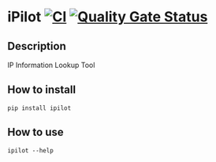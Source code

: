 # iPilot [![CI](https://github.com/luketainton/pypilot/actions/workflows/ci-branch-main.yml/badge.svg)](https://github.com/luketainton/pypilot/actions/workflows/ci-branch-main.yml) [![Quality Gate Status](https://sonarqube.tainton.uk/api/project_badges/measure?project=luketainton_pypilot_AYHo1eOKSbMjdyWLhHhP&metric=alert_status&token=squ_7c59ea8a624979cf8d8305ca4bbf18048df8145b)](https://sonarqube.tainton.uk/dashboard?id=luketainton_pypilot_AYHo1eOKSbMjdyWLhHhP)

## Description
IP Information Lookup Tool

## How to install
`pip install ipilot`

## How to use
`ipilot --help`

